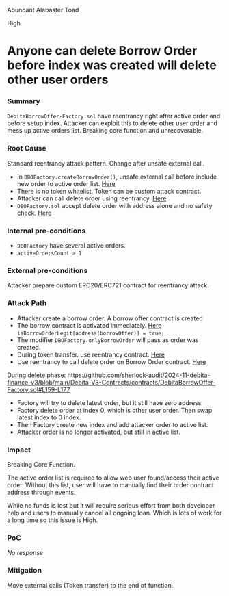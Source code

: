 Abundant Alabaster Toad

High

# Anyone can delete Borrow Order before index was created will delete other user orders

### Summary

`DebitaBorrowOffer-Factory.sol` have reentrancy right after active order and before setup index.
Attacker can exploit this to delete other user order and mess up active orders list.
Breaking core function and unrecoverable.

### Root Cause


Standard reentrancy attack pattern. Change after unsafe external call.

- In `DBOFactory.createBorrowOrder()`, unsafe external call before include new order to active order list. [Here](https://github.com/sherlock-audit/2024-11-debita-finance-v3/blob/main/Debita-V3-Contracts/contracts/DebitaBorrowOffer-Factory.sol#L125-L138)
- There is no token whitelist. Token can be custom attack contract.
- Attacker can call delete order using reentrancy. [Here](https://github.com/sherlock-audit/2024-11-debita-finance-v3/blob/main/Debita-V3-Contracts/contracts/DebitaBorrowOffer-Implementation.sol#L188-L218)
- `DBOFactory.sol` accept delete order with address alone and no safety check. [Here](https://github.com/sherlock-audit/2024-11-debita-finance-v3/blob/main/Debita-V3-Contracts/contracts/DebitaBorrowOffer-Factory.sol#L162-L177)


### Internal pre-conditions


- `DBOFactory` have several active orders.
- `activeOrdersCount > 1`

### External pre-conditions


Attacker prepare custom ERC20/ERC721 contract for reentrancy attack.

### Attack Path


- Attacker create a borrow order. A borrow offer contract is created
- The borrow contract is activated immediately. [Here](https://github.com/sherlock-audit/2024-11-debita-finance-v3/blob/main/Debita-V3-Contracts/contracts/DebitaBorrowOffer-Factory.sol#L124) `isBorrowOrderLegit[address(borrowOffer)] = true;`
- The modifier `DBOFactory.onlyBorrowOrder` will pass as order was created.
- During token transfer. use reentrancy contract. [Here](https://github.com/sherlock-audit/2024-11-debita-finance-v3/blob/main/Debita-V3-Contracts/contracts/DebitaBorrowOffer-Factory.sol#L125-L138)
- Use reentrancy to call delete order on Borrow Order contract. [Here](https://github.com/sherlock-audit/2024-11-debita-finance-v3/blob/main/Debita-V3-Contracts/contracts/DebitaBorrowOffer-Implementation.sol#L188)

During delete phase:
<https://github.com/sherlock-audit/2024-11-debita-finance-v3/blob/main/Debita-V3-Contracts/contracts/DebitaBorrowOffer-Factory.sol#L159-L177>

- Factory will try to delete latest order, but it still have zero address.
- Factory delete order at index 0, which is other user order. Then swap latest index to 0 index.
- Then Factory create new index and add attacker order to active list.
- Attacker order is no longer activated, but still in active list.


### Impact

Breaking Core Function.

The active order list is required to allow web user found/access their active order.
Without this list, user will have to manually find their order contract address through events.

While no funds is lost but it will require serious effort from both developer help and users to manually cancel all ongoing loan. Which is lots of work for a long time so this issue is High.


### PoC

_No response_

### Mitigation


Move external calls (Token transfer) to the end of function.